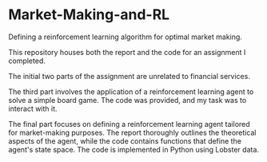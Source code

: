 # Market-Making-and-RL
Defining a reinforcement learning algorithm for optimal market making.

This repository houses both the report and the code for an assignment I completed.

The initial two parts of the assignment are unrelated to financial services.

The third part involves the application of a reinforcement learning agent to solve a simple board game. The code was provided, and my task was to interact with it.

The final part focuses on defining a reinforcement learning agent tailored for market-making purposes. The report thoroughly outlines the theoretical aspects of the agent, while the code contains functions that define the agent's state space. The code is implemented in Python using Lobster data.
